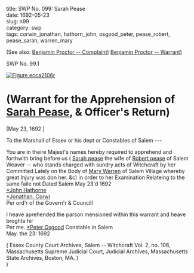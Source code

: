 title: SWP No. 099: Sarah Pease  
date: 1692-05-23  
slug: n99  
category: swp  
tags: corwin_jonathan, hathorn_john, osgood_peter, pease_robert, pease_sarah, warren_mary




(See also: [Benjamin Proctor -- Complaint)](/n105.html#n105.1) [Benjamin Proctor -- Warrant)](/n105.html#n105.2)

<div markdown class="doc" id="n99.1">

<div class="doc_id">SWP No. 99.1</div>


<span markdown class="figure">[![Figure ecca2106r](archives/ecca/thumb/ecca2106r.jpg)](archives/ecca/large/ecca2106r.jpg)</span>

# (Warrant for the Apprehension of [Sarah Pease](/tag/pease_sarah.html), & Officer's Return)

[May 23, 1692 ] 

To the Marshall of Essex or his dept or Constables  of Salem ---

You are in theire Majest's names hereby required to apprehend and forthwith bring before us ( [Sarah pease](/tag/pease_sarah.html) the wife of [Robert pease](/tag/pease_robert.html) of Salem Weaver -- who stands charged with sundry acts of Witchcraft by her Committed Lately on the Body of [Mary Warren](/tag/warren_mary.html) of Salem Village whereby great Injury was don her. &c) in order to her Examination Relateing to the same faile not Dated Salem May 23'd 1692  
                                                   [*John Hathorne](/tag/hathorn_john.html)  
                                                   [*Jonathan. Corwi](/tag/corwin_jonathan.html)  
                                                    Per ord'r of the Govern'r & Councill 

I heave aprehended the parson mensioned within this warrant and heave broghte hir  
Per me. [*Peter Osgood](/tag/osgood_peter.html) Constable in Salem  
May. the 23: 1692

( Essex County Court Archives, Salem -- Witchcraft Vol. 2, no. 106, Massachusetts Supreme Judicial Court, Judicial Archives, Massachusetts State Archives, Boston, MA. )  
 )


</div>
